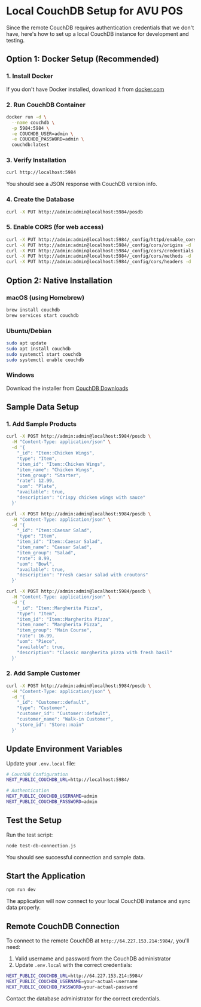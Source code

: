# Local CouchDB Setup for AVU POS

Since the remote CouchDB requires authentication credentials that we don't have, here's how to set up a local CouchDB instance for development and testing.

## Option 1: Docker Setup (Recommended)

### 1. Install Docker
If you don't have Docker installed, download it from [docker.com](https://www.docker.com/products/docker-desktop)

### 2. Run CouchDB Container
```bash
docker run -d \
  --name couchdb \
  -p 5984:5984 \
  -e COUCHDB_USER=admin \
  -e COUCHDB_PASSWORD=admin \
  couchdb:latest
```

### 3. Verify Installation
```bash
curl http://localhost:5984
```

You should see a JSON response with CouchDB version info.

### 4. Create the Database
```bash
curl -X PUT http://admin:admin@localhost:5984/posdb
```

### 5. Enable CORS (for web access)
```bash
curl -X PUT http://admin:admin@localhost:5984/_config/httpd/enable_cors -d '"true"'
curl -X PUT http://admin:admin@localhost:5984/_config/cors/origins -d '"*"'
curl -X PUT http://admin:admin@localhost:5984/_config/cors/credentials -d '"true"'
curl -X PUT http://admin:admin@localhost:5984/_config/cors/methods -d '"GET, PUT, POST, HEAD, DELETE"'
curl -X PUT http://admin:admin@localhost:5984/_config/cors/headers -d '"accept, authorization, content-type, origin, referer, x-csrf-token"'
```

## Option 2: Native Installation

### macOS (using Homebrew)
```bash
brew install couchdb
brew services start couchdb
```

### Ubuntu/Debian
```bash
sudo apt update
sudo apt install couchdb
sudo systemctl start couchdb
sudo systemctl enable couchdb
```

### Windows
Download the installer from [CouchDB Downloads](https://couchdb.apache.org/#download)

## Sample Data Setup

### 1. Add Sample Products
```bash
curl -X POST http://admin:admin@localhost:5984/posdb \
  -H "Content-Type: application/json" \
  -d '{
    "_id": "Item::Chicken Wings",
    "type": "Item",
    "item_id": "Item::Chicken Wings",
    "item_name": "Chicken Wings",
    "item_group": "Starter",
    "rate": 12.99,
    "uom": "Plate",
    "available": true,
    "description": "Crispy chicken wings with sauce"
  }'

curl -X POST http://admin:admin@localhost:5984/posdb \
  -H "Content-Type: application/json" \
  -d '{
    "_id": "Item::Caesar Salad",
    "type": "Item", 
    "item_id": "Item::Caesar Salad",
    "item_name": "Caesar Salad",
    "item_group": "Salad",
    "rate": 8.99,
    "uom": "Bowl",
    "available": true,
    "description": "Fresh caesar salad with croutons"
  }'

curl -X POST http://admin:admin@localhost:5984/posdb \
  -H "Content-Type: application/json" \
  -d '{
    "_id": "Item::Margherita Pizza",
    "type": "Item",
    "item_id": "Item::Margherita Pizza", 
    "item_name": "Margherita Pizza",
    "item_group": "Main Course",
    "rate": 16.99,
    "uom": "Piece",
    "available": true,
    "description": "Classic margherita pizza with fresh basil"
  }'
```

### 2. Add Sample Customer
```bash
curl -X POST http://admin:admin@localhost:5984/posdb \
  -H "Content-Type: application/json" \
  -d '{
    "_id": "Customer::default",
    "type": "Customer",
    "customer_id": "Customer::default",
    "customer_name": "Walk-in Customer",
    "store_id": "Store::main"
  }'
```

## Update Environment Variables

Update your `.env.local` file:
```bash
# CouchDB Configuration
NEXT_PUBLIC_COUCHDB_URL=http://localhost:5984/

# Authentication
NEXT_PUBLIC_COUCHDB_USERNAME=admin
NEXT_PUBLIC_COUCHDB_PASSWORD=admin
```

## Test the Setup

Run the test script:
```bash
node test-db-connection.js
```

You should see successful connection and sample data.

## Start the Application

```bash
npm run dev
```

The application will now connect to your local CouchDB instance and sync data properly.

## Remote CouchDB Connection

To connect to the remote CouchDB at `http://64.227.153.214:5984/`, you'll need:

1. Valid username and password from the CouchDB administrator
2. Update `.env.local` with the correct credentials:
```bash
NEXT_PUBLIC_COUCHDB_URL=http://64.227.153.214:5984/
NEXT_PUBLIC_COUCHDB_USERNAME=your-actual-username
NEXT_PUBLIC_COUCHDB_PASSWORD=your-actual-password
```

Contact the database administrator for the correct credentials. 